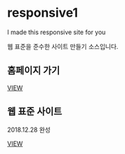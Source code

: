 # responsive1
I made this responsive site for you

웹 표준을 준수한 사이트 만들기 소스입니다.

<h2>홈페이지 가기</h2>
<a href="http://leehye1204.dothome.co.kr">VIEW</a>

<h2>웹 표준 사이트</h2>
<p>2018.12.28 완성</p>
<a href="http://leehye1204.dothome.co.kr/responsive/html5/index.html">VIEW</a>
